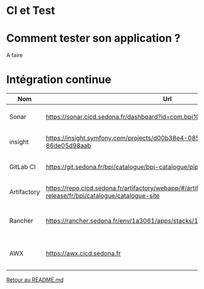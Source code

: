 CI et Test
=============

# Comment tester son application ?

A faire


# Intégration continue

Nom| Url | Désciption| Etape CI | Accée
---|---|---|---|---
Sonar| https://sonar.cicd.sedona.fr/dashboard?id=com.bpi%3Abpi-catalogue | Test de Quartiter de code | quality:sonar | LDAP
insight | https://insight.symfony.com/projects/d00b38e4-085a-4648-b87f-86de05d98aab | Test de Quartiter de code | quality:insight | Comptes symfony
GitLab CI | https://git.sedona.fr/bpi/catalogue/bpi-catalogue/pipelines  | Générations des artefactes|  | LDAP
Artifactory |  https://repo.cicd.sedona.fr/artifactory/webapp/#/artifacts/browse/tree/General/php-release/fr/bpi/catalogue/catalogue-site | Archivage des artefactes| build:package +   publish:package  | LDAP
Rancher | https://rancher.sedona.fr/env/1a3061/apps/stacks/1st1366 | Déploiement des package en dev | deploy:rancher_dev | LDAP
AWX | https://awx.cicd.sedona.fr | Déploiement des package en preprod | N/A | LDAP


[Retour au README.md](../README.md)
